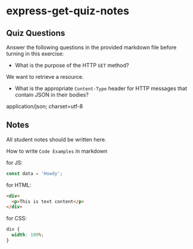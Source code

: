 # express-get-quiz-notes

## Quiz Questions

Answer the following questions in the provided markdown file before turning in this exercise:

- What is the purpose of the HTTP `GET` method?

We want to retrieve a resource.

- What is the appropriate `Content-Type` header for HTTP messages that contain JSON in their bodies?

application/json; charset=utf-8

## Notes

All student notes should be written here.

How to write `Code Examples` in markdown

for JS:

```javascript
const data = 'Howdy';
```

for HTML:

```html
<div>
  <p>This is text content</p>
</div>
```

for CSS:

```css
div {
  width: 100%;
}
```
